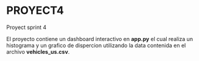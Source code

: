 # PROYECT4
Proyect sprint 4 

El proyecto contiene un dashboard interactivo en **app.py** el cual realiza un histograma y un grafico de dispercion utilizando la data contenida en el archivo **vehicles_us.csv**.
